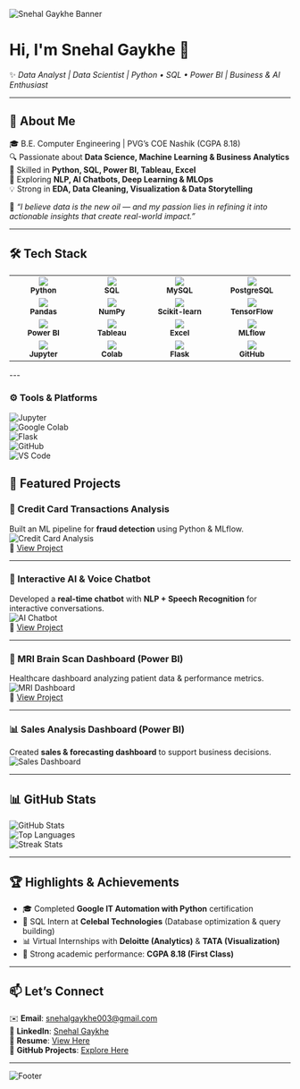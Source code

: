 <!-- Custom Banner -->
![Snehal Gaykhe Banner](https://capsule-render.vercel.app/api?type=waving&color=0:1E90FF,100:9370DB&height=180&section=header&text=Snehal%20Gaykhe%20|%20Data%20Analyst%20&%20Scientist&fontSize=30&fontColor=ffffff&animation=fadeIn&fontAlignY=35)

# Hi, I'm Snehal Gaykhe 👋  
✨ *Data Analyst | Data Scientist | Python • SQL • Power BI | Business & AI Enthusiast*  

---

## 🌟 About Me  
🎓 B.E. Computer Engineering | PVG’s COE Nashik (CGPA 8.18)  
🔍 Passionate about **Data Science, Machine Learning & Business Analytics**  
🐍 Skilled in **Python, SQL, Power BI, Tableau, Excel**  
🤖 Exploring **NLP, AI Chatbots, Deep Learning & MLOps**  
💡 Strong in **EDA, Data Cleaning, Visualization & Data Storytelling**  

💬 *“I believe data is the new oil — and my passion lies in refining it into actionable insights that create real-world impact.”*  

---
## 🛠️ Tech Stack  

<div align="center">

<table>
<tr>
<td align="center" width="200">
  <img src="https://img.shields.io/badge/Python-3776AB?style=for-the-badge&logo=python&logoColor=white" /><br>
  <sub><b>Python</b></sub>
</td>
<td align="center" width="200">
  <img src="https://img.shields.io/badge/SQL-005C84?style=for-the-badge&logo=postgresql&logoColor=white" /><br>
  <sub><b>SQL</b></sub>
</td>
<td align="center" width="200">
  <img src="https://img.shields.io/badge/MySQL-4479A1?style=for-the-badge&logo=mysql&logoColor=white" /><br>
  <sub><b>MySQL</b></sub>
</td>
<td align="center" width="200">
  <img src="https://img.shields.io/badge/PostgreSQL-4169E1?style=for-the-badge&logo=postgresql&logoColor=white" /><br>
  <sub><b>PostgreSQL</b></sub>
</td>
</tr>

<tr>
<td align="center" width="200">
  <img src="https://img.shields.io/badge/Pandas-150458?style=for-the-badge&logo=pandas&logoColor=white" /><br>
  <sub><b>Pandas</b></sub>
</td>
<td align="center" width="200">
  <img src="https://img.shields.io/badge/NumPy-013243?style=for-the-badge&logo=numpy&logoColor=white" /><br>
  <sub><b>NumPy</b></sub>
</td>
<td align="center" width="200">
  <img src="https://img.shields.io/badge/ScikitLearn-F7931E?style=for-the-badge&logo=scikit-learn&logoColor=white" /><br>
  <sub><b>Scikit-learn</b></sub>
</td>
<td align="center" width="200">
  <img src="https://img.shields.io/badge/TensorFlow-FF6F00?style=for-the-badge&logo=tensorflow&logoColor=white" /><br>
  <sub><b>TensorFlow</b></sub>
</td>
</tr>

<tr>
<td align="center" width="200">
  <img src="https://img.shields.io/badge/PowerBI-F2C811?style=for-the-badge&logo=powerbi&logoColor=black" /><br>
  <sub><b>Power BI</b></sub>
</td>
<td align="center" width="200">
  <img src="https://img.shields.io/badge/Tableau-E97627?style=for-the-badge&logo=tableau&logoColor=white" /><br>
  <sub><b>Tableau</b></sub>
</td>
<td align="center" width="200">
  <img src="https://img.shields.io/badge/Excel-217346?style=for-the-badge&logo=microsoft-excel&logoColor=white" /><br>
  <sub><b>Excel</b></sub>
</td>
<td align="center" width="200">
  <img src="https://img.shields.io/badge/MLflow-0194E2?style=for-the-badge&logo=mlflow&logoColor=white" /><br>
  <sub><b>MLflow</b></sub>
</td>
</tr>

<tr>
<td align="center" width="200">
  <img src="https://img.shields.io/badge/Jupyter-F37626?style=for-the-badge&logo=jupyter&logoColor=white" /><br>
  <sub><b>Jupyter</b></sub>
</td>
<td align="center" width="200">
  <img src="https://img.shields.io/badge/Google%20Colab-F9AB00?style=for-the-badge&logo=googlecolab&logoColor=black" /><br>
  <sub><b>Colab</b></sub>
</td>
<td align="center" width="200">
  <img src="https://img.shields.io/badge/Flask-000000?style=for-the-badge&logo=flask&logoColor=white" /><br>
  <sub><b>Flask</b></sub>
</td>
<td align="center" width="200">
  <img src="https://img.shields.io/badge/GitHub-181717?style=for-the-badge&logo=github&logoColor=white" /><br>
  <sub><b>GitHub</b></sub>
</td>
</tr>
</table>

</div>
---

### ⚙️ Tools & Platforms  
![Jupyter](https://img.shields.io/badge/-Jupyter-F37626?style=for-the-badge&logo=jupyter&logoColor=white)  
![Google Colab](https://img.shields.io/badge/-Google%20Colab-F9AB00?style=for-the-badge&logo=googlecolab&logoColor=black)  
![Flask](https://img.shields.io/badge/-Flask-000000?style=for-the-badge&logo=flask&logoColor=white)  
![GitHub](https://img.shields.io/badge/-GitHub-181717?style=for-the-badge&logo=github&logoColor=white)  
![VS Code](https://img.shields.io/badge/-VSCode-007ACC?style=for-the-badge&logo=visualstudiocode&logoColor=white)  

</div>

## 🚀 Featured Projects  

### 🏦 Credit Card Transactions Analysis  
Built an ML pipeline for **fraud detection** using Python & MLflow.  
![Credit Card Analysis](https://raw.githubusercontent.com/snehalgaykhe/Credit-card-transaction/main/screenshot.png)  
🔗 [View Project](https://github.com/snehalgaykhe/Credit-card-transaction/tree/main)  

---

### 🤖 Interactive AI & Voice Chatbot  
Developed a **real-time chatbot** with **NLP + Speech Recognition** for interactive conversations.  
![AI Chatbot](https://raw.githubusercontent.com/snehalgaykhe/Interactive-AI-chatbot-and-voice-chatbot/main/screenshot.png)  
🔗 [View Project](https://github.com/snehalgaykhe/Interactive-AI-chatbot-and-voice-chatbot)  

---

### 🧠 MRI Brain Scan Dashboard (Power BI)  
Healthcare dashboard analyzing patient data & performance metrics.  
![MRI Dashboard](https://raw.githubusercontent.com/snehalgaykhe/PowerBI-BrainScan/main/screenshot.png)  
🔗 [View Project](https://github.com/snehalgaykhe/PowerBI-BrainScan)  

---

### 📊 Sales Analysis Dashboard (Power BI)  
Created **sales & forecasting dashboard** to support business decisions.  
![Sales Dashboard](https://raw.githubusercontent.com/snehalgaykhe/PowerBI-BrainScan/main/sales_dashboard.png)  

---

## 📊 GitHub Stats  

![GitHub Stats](https://github-readme-stats.vercel.app/api?username=snehalgaykhe&show_icons=true&theme=tokyonight)  
![Top Languages](https://github-readme-stats.vercel.app/api/top-langs/?username=snehalgaykhe&layout=compact&theme=tokyonight)  
![Streak Stats](https://github-readme-streak-stats.herokuapp.com/?user=snehalgaykhe&theme=tokyonight)  

---

## 🏆 Highlights & Achievements  
- 🎓 Completed **Google IT Automation with Python** certification  
- 🏢 SQL Intern at **Celebal Technologies** (Database optimization & query building)  
- 📊 Virtual Internships with **Deloitte (Analytics)** & **TATA (Visualization)**  
- 🏅 Strong academic performance: **CGPA 8.18 (First Class)**  

---

## 📫 Let’s Connect  
✉️ **Email**: snehalgaykhe003@gmail.com  
💼 **LinkedIn**: [Snehal Gaykhe](https://www.linkedin.com/in/snehal-gaykhe-740b64270)  
📂 **Resume**: [View Here](https://drive.google.com/file/d/1NXSweXTUzEluzjvAV2pOvGXUlFwDh9QX/view?usp=sharing)  
📁 **GitHub Projects**: [Explore Here](https://github.com/snehalgaykhe)  

---

<!-- Footer -->
![Footer](https://capsule-render.vercel.app/api?type=waving&color=0:9370DB,100:1E90FF&height=120&section=footer&text=Thanks%20for%20visiting!%20✨&fontSize=25&fontColor=ffffff)
